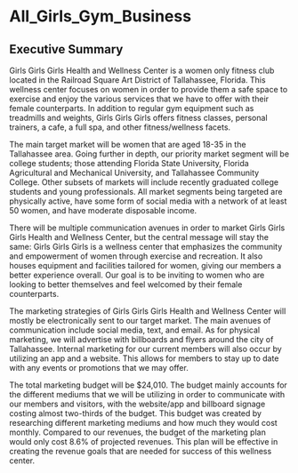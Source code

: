 # All_Girls_Gym_Business
## Executive Summary
Girls Girls Girls Health and Wellness Center is a women only fitness club located in the
Railroad Square Art District of Tallahassee, Florida. This wellness center focuses on women in
order to provide them a safe space to exercise and enjoy the various services that we have to
offer with their female counterparts. In addition to regular gym equipment such as treadmills and
weights, Girls Girls Girls offers fitness classes, personal trainers, a cafe, a full spa, and other
fitness/wellness facets.

The main target market will be women that are aged 18-35 in the Tallahassee area. Going
further in depth, our priority market segment will be college students; those attending Florida
State University, Florida Agricultural and Mechanical University, and Tallahassee Community
College. Other subsets of markets will include recently graduated college students and young
professionals. All market segments being targeted are physically active, have some form of
social media with a network of at least 50 women, and have moderate disposable income.

There will be multiple communication avenues in order to market Girls Girls Girls Health
and Wellness Center, but the central message will stay the same: Girls Girls Girls is a wellness
center that emphasizes the community and empowerment of women through exercise and
recreation. It also houses equipment and facilities tailored for women, giving our members a
better experience overall. Our goal is to be inviting to women who are looking to better
themselves and feel welcomed by their female counterparts.

The marketing strategies of Girls Girls Girls Health and Wellness Center will mostly be
electronically sent to our target market. The main avenues of communication include social
media, text, and email. As for physical marketing, we will advertise with billboards and flyers
around the city of Tallahassee. Internal marketing for our current members will also occur by
utilizing an app and a website. This allows for members to stay up to date with any events or
promotions that we may offer.

The total marketing budget will be $24,010. The budget mainly accounts for the different
mediums that we will be utilizing in order to communicate with our members and visitors, with
the website/app and billboard signage costing almost two-thirds of the budget. This budget was
created by researching different marketing mediums and how much they would cost monthly.
Compared to our revenues, the budget of the marketing plan would only cost 8.6% of projected
revenues. This plan will be effective in creating the revenue goals that are needed for success of
this wellness center.
